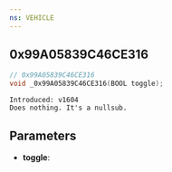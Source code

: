 ```yaml
---
ns: VEHICLE
---
```

## 0x99A05839C46CE316

```c
// 0x99A05839C46CE316
void _0x99A05839C46CE316(BOOL toggle);
```

```
Introduced: v1604
Does nothing. It's a nullsub.
```

## Parameters
* **toggle**:

